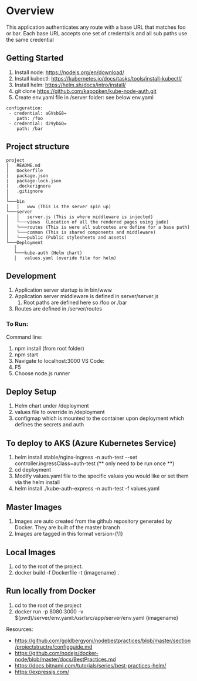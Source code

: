 # Overview
This application authenticates any route with a base URL that matches foo or bar.
Each base URL accepts one set of credentails and all sub paths use the same credential

## Getting Started

1. Install node: https://nodejs.org/en/download/
2. Install kubectl: https://kubernetes.io/docs/tasks/tools/install-kubectl/
3. Install helm: https://helm.sh/docs/intro/install/
4. git clone https://github.com/kapopken/kube-node-auth.git
5. Create env.yaml file in /server folder: see below
env.yaml
``` 
configuration:
 - credential: aGVsbG8=
    path: /foo
 - credential: d29ybGQ=
    path: /bar
 ```

## Project structure
```
project
│   README.md
│   Dockerfile
|   package.json
|   package-lock.json
|   .dockerignore
|   .gitignore
│
└───bin
│   │   www (This is the server spin up)
└───server
│   │   server.js (This is where middleware is injected)
│   └───views  (Location of all the rendered pages using jade)
│   └───routes (This is were all subroutes are define for a base path)
│   └───common (This is shared components and middleware)
│   └───public (Public stylesheets and assets)
└───Deployment
   │   
   └───kube-auth (Helm chart)
   │   values.yaml (overide file for helm)

```
## Development
1. Application server startup is in bin/www
2. Application server middleware is defined in server/server.js
    1. Root paths are defined here so /foo or /bar
3. Routes are defined in /server/routes

 ### To Run:
Command line:
 1. npm install (from root folder)
 2. npm start
 3. Navigate to localhost:3000
VS Code:
  1. F5
  2. Choose node.js runner

## Deploy Setup
1. Helm chart under /deployment
2. values file to override in /deployment
3. configmap which is mounted to the container upon deployment which defines the secrets and auth

## To deploy to AKS (Azure Kubernetes Service)
1. helm install stable/nginx-ingress  -n auth-test --set controller.ingressClass=auth-test (** only need to be run once **)
2. cd deployment
3. Modify values.yaml file to the specific values you would like or set them via the helm install
4. helm install ./kube-auth-express -n auth-test -f values.yaml

## Master Images
1. Images are auto created from the github repository generated by Docker. They are built of the master branch
2. Images are tagged in this format version-{\1}

## Local Images
1. cd to the root of the project.
2. docker build -f Dockerfile -t {imagename} .

## Run locally from Docker
 1. cd to the root of the project
 2. docker run -p 8080:3000 -v $(pwd)/server/env.yaml:/usr/src/app/server/env.yaml {imagename} 


Resources:
 * https://github.com/goldbergyoni/nodebestpractices/blob/master/section/projectstructre/configguide.md
 * https://github.com/nodejs/docker-node/blob/master/docs/BestPractices.md
 * https://docs.bitnami.com/tutorials/series/best-practices-helm/
 * https://expressjs.com/


